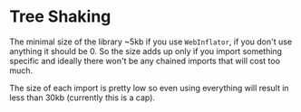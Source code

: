 # Tree Shaking

The minimal size of the library ~5kb if you use `WebInflator`, if you don't use anything it should be 0.
So the size adds up only if you import something specific and ideally there won't be any chained imports that will cost too much.

The size of each import is pretty low so even using everything will result in less than 30kb (currently this is a cap).
